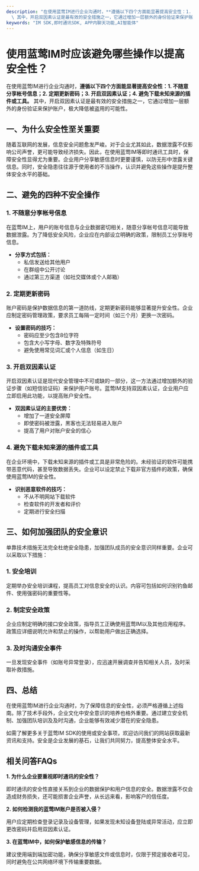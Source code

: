 ```yaml
---
description: "在使用蓝莺IM进行企业沟通时，**遵循以下四个方面能显著提高安全性：1. 不随意分享帐号信息；2. 定期更新密码；3. 开启双因素认证；4. 避免下载未知来源的插件或工具。**\
  \ 其中，开启双因素认证是最有效的安全措施之一，它通过增加一层额外的身份验证来保护账户，极大降低被盗用的可能性。"
keywords: "IM SDK,即时通讯SDK, APP内聊天功能,AI智能体"
---
```

# 使用蓝莺IM时应该避免哪些操作以提高安全性？

在使用蓝莺IM进行企业沟通时，**遵循以下四个方面能显著提高安全性：1. 不随意分享帐号信息；2. 定期更新密码；3. 开启双因素认证；4. 避免下载未知来源的插件或工具。** 其中，开启双因素认证是最有效的安全措施之一，它通过增加一层额外的身份验证来保护账户，极大降低被盗用的可能性。

## 一、为什么安全性至关重要

随着互联网的发展，信息安全问题愈发严峻。对于企业尤其如此，数据泄露不仅影响公司声誉，更可能导致经济损失。因此，在使用蓝莺IM等即时通讯工具时，保障安全性显得尤为重要。企业用户分享敏感信息时更要谨慎，以防无形中泄露关键信息。同时，安全隐患往往源于使用者的不当操作，认识并避免这些操作是提升整体安全水平的基础。

## 二、避免的四种不安全操作

### 1. 不随意分享帐号信息

在蓝莺IM上，用户的账号信息与企业数据密切相关，随意分享帐号信息可能导致数据泄露。为了降低安全风险，企业应在内部设立明确的政策，限制员工分享账号信息。

- **分享方式包括：**
  - 私信发送给其他用户
  - 在群组中公开讨论
  - 通过第三方渠道（如社交媒体或个人邮箱）

### 2. 定期更新密码

账户密码是保护数据信息的第一道防线，定期更新密码能够显著提升安全性。企业应制定密码管理政策，要求员工每隔一定时间（如三个月）更换一次密码。

- **设置密码的技巧：**
  - 密码应至少包含8位字符
  - 包含大小写字母、数字及特殊符号
  - 避免使用常见词汇或个人信息（如生日）

### 3. 开启双因素认证

开启双因素认证是现代安全管理中不可或缺的一部分，这一方法通过增加额外的验证步骤（如短信验证码）来保护用户账号。蓝莺IM支持双因素认证，企业用户应立即启用此功能，以提高账户安全性。

- **双因素认证的主要优势：**
  - 增加了一道安全屏障
  - 即使密码被泄露，黑客也无法轻易进入账户
  - 提高了用户对账户安全的信心

### 4. 避免下载未知来源的插件或工具

在企业环境中，下载未知来源的插件或工具是非常危险的。未经验证的软件可能携带恶意代码，甚至导致数据丢失。企业可以设定禁止下载非官方插件的政策，确保使用蓝莺IM的安全性。

- **识别恶意软件的技巧：**
  - 不从不明网站下载软件
  - 检查软件的开发者和评价
  - 定期进行安全扫描

## 三、如何加强团队的安全意识

单靠技术措施无法完全杜绝安全隐患，加强团队成员的安全意识同样重要。企业可以采取以下措施：

### 1. 安全培训

定期举办安全培训课程，提高员工对信息安全的认识。内容可包括如何识别钓鱼邮件、使用强密码的重要性等。

### 2. 制定安全政策

企业应制定明确的接口安全政策，指导员工正确使用蓝莺IM以及其他应用程序。政策应详细说明允许和禁止的操作，以帮助用户做出正确选择。

### 3. 及时沟通安全事件

一旦发现安全事件（如账号异常登录），应迅速开展调查并告知相关人员，及时采取补救措施。

## 四、总结

在使用蓝莺IM进行企业沟通时，为了保障信息的安全性，必须严格遵循上述指南。除了技术手段外，企业文化中安全意识的培养也格外重要。通过建立安全机制、加强团队培训及及时沟通，企业能够有效减少潜在的安全隐患。

如需了解更多关于蓝莺IM SDK的使用或安全事项，欢迎访问我们的网站获取最新资讯和支持。安全是企业发展的基石，让我们共同努力，提高整体安全水平。

## 相关问答FAQs

**1. 为什么企业要重视即时通讯的安全性？**

即时通讯的安全性直接关系到企业的数据保护和用户信息的安全。数据泄露不仅会造成财务损失，还可能损害企业声誉，从长远来看，影响客户的信任度。

**2. 如何检测我的蓝莺IM账户是否被入侵？**

用户应定期检查登录记录及设备管理，如果发现未知设备登陆或异常活动，应立即更改密码并启用双因素认证。

**3. 在蓝莺IM中，如何保护敏感信息的传输？**

建议使用端到端加密功能，确保分享敏感文件或信息时，仅限于预定接收者可见，同时避免在公共网络环境下传输重要数据。
